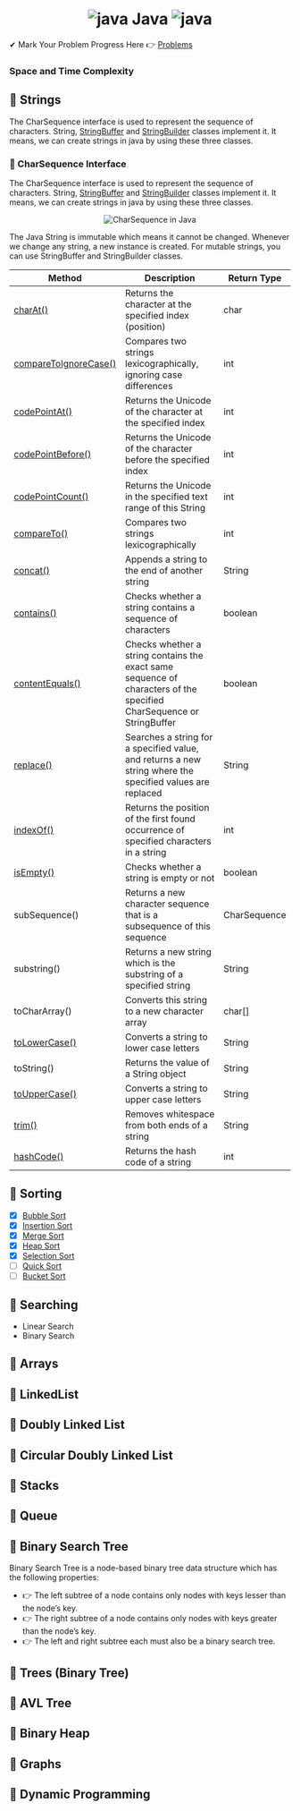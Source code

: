 <h1 align="center"><img src="https://img.icons8.com/color/48/000000/java-coffee-cup-logo--v2.png" alt="java"/> Java <img src="https://img.icons8.com/color/48/000000/java-coffee-cup-logo--v2.png" alt="java"/></h1>

✔ Mark Your Problem Progress Here 👉 [Problems](PROBLEMS.md)

### Space and Time Complexity
## 📌 Strings
The CharSequence interface is used to represent the sequence of characters. String,  [StringBuffer](https://www.javatpoint.com/StringBuffer-class)  and  [StringBuilder](https://www.javatpoint.com/StringBuilder-class)  classes implement it. It means, we can create strings in java by using these three classes.
### 📌 CharSequence Interface
The CharSequence interface is used to represent the sequence of characters. String,  [StringBuffer](https://www.javatpoint.com/StringBuffer-class)  and  [StringBuilder](https://www.javatpoint.com/StringBuilder-class)  classes implement it. It means, we can create strings in java by using these three classes.


<p align="center">
<img src="https://static.javatpoint.com/images/core/charsequence.png" alt="CharSequence in Java"/>
</p>
The Java String is immutable which means it cannot be changed. Whenever we change any string, a new instance is created. For mutable strings, you can use StringBuffer and StringBuilder classes.


|Method  | Description | Return Type |
|--|--|--|
|[charAt()](https://www.w3schools.com/java/ref_string_charat.asp)  | Returns the character at the specified index (position) |char|
|[compareToIgnoreCase()](https://www.w3schools.com/java/ref_string_comparetoignorecase.asp)  |Compares two strings lexicographically, ignoring case differences  |int  |
| [codePointAt()](https://www.w3schools.com/java/ref_string_codepointat.asp) | Returns the Unicode of the character at the specified index | int |
| [codePointBefore()](https://www.w3schools.com/java/ref_string_codepointbefore.asp) | Returns the Unicode of the character before the specified index |  int|
|[codePointCount()](https://www.w3schools.com/java/ref_string_codepointcount.asp)  | Returns the Unicode in the specified text range of this String |  int|
|[compareTo()](https://www.w3schools.com/java/ref_string_compareto.asp)  |Compares two strings lexicographically  |int  |
|[concat()](https://www.w3schools.com/java/ref_string_concat.asp)  |Appends a string to the end of another string  |String  |
|[contains()](https://www.w3schools.com/java/ref_string_contains.asp)  |Checks whether a string contains a sequence of characters  |boolean  |
|[contentEquals()](https://www.w3schools.com/java/ref_string_contentequals.asp)  |Checks whether a string contains the exact same sequence of characters of the specified CharSequence or StringBuffer|boolean  |
|[replace()](https://www.w3schools.com/java/ref_string_replace.asp)  | Searches a string for a specified value, and returns a new string where the specified values are replaced |String  |
|[indexOf()](https://www.w3schools.com/java/ref_string_indexof.asp)  | Returns the position of the first found occurrence of specified characters in a string |int  |
|[isEmpty()](https://www.w3schools.com/java/ref_string_isempty.asp) |Checks whether a string is empty or not  |boolean  |
| subSequence() | Returns a new character sequence that is a subsequence of this sequence | CharSequence |
|substring()  |Returns a new string which is the substring of a specified string  |String  |
|toCharArray()  |Converts this string to a new character array  |char[]  |
|[toLowerCase()](https://www.w3schools.com/java/ref_string_tolowercase.asp)|Converts a string to lower case letters  |String  |
|toString()  |Returns the value of a String object  | String |
|[toUpperCase()](https://www.w3schools.com/java/ref_string_touppercase.asp)  |Converts a string to upper case letters  |String  |
|[trim()](https://www.w3schools.com/java/ref_string_trim.asp)  |Removes whitespace from both ends of a string  |String  |
|[hashCode()](https://www.w3schools.com/java/ref_string_hashcode.asp)  |Returns the hash code of a string  |int  |






## 📌 Sorting
 - [x] [Bubble Sort](/Sorting/Main.java)
 - [x] [Insertion Sort](/Sorting/InsertionSort.java)
 - [x] [Merge Sort](/Sorting/MergeSort.java)
 - [x] [Heap Sort](/Sorting/HeapSort.java)
 - [x] [Selection Sort](/Sorting/Selection.java) 
 - [ ] [Quick Sort](/Sorting/)
 - [ ] [Bucket Sort](/Sorting/)

## 📌 Searching
* Linear Search
* Binary Search



## 📌 Arrays 
## 📌 LinkedList
## 📌 Doubly Linked List
## 📌 Circular Doubly Linked List
## 📌 Stacks
## 📌 Queue
## 📌 Binary Search Tree

Binary Search Tree is a node-based binary tree data structure which has the following properties:

- 👉 The left subtree of a node contains only nodes with keys lesser than the node’s key.
- 👉 The right subtree of a node contains only nodes with keys greater than the node’s key.
- 👉 The left and right subtree each must also be a binary search tree.

## 📌 Trees (Binary Tree)
## 📌 AVL Tree
## 📌 Binary Heap
## 📌 Graphs
## 📌 Dynamic Programming
